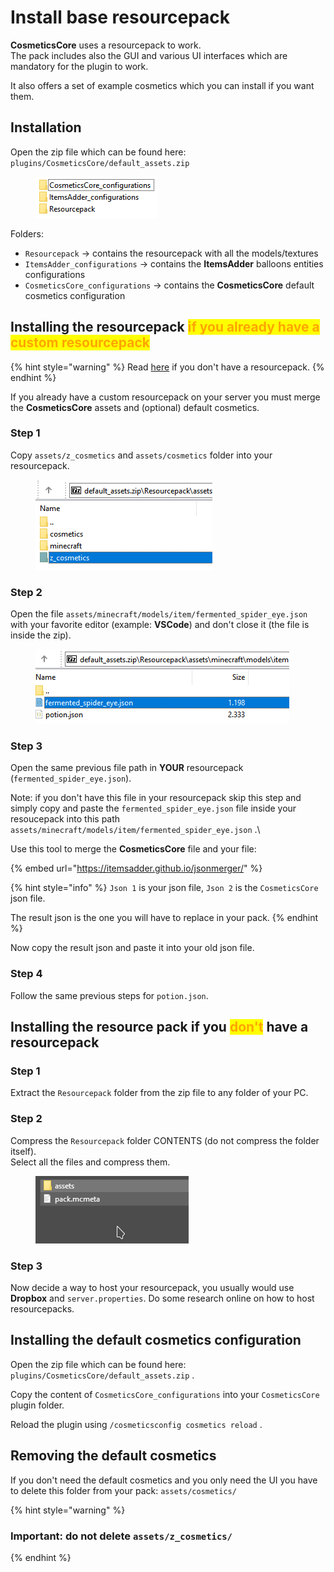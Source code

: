 # Install base resourcepack

**CosmeticsCore** uses a resourcepack to work.\
The pack includes also the GUI and various UI interfaces which are mandatory for the plugin to work.

It also offers a set of example cosmetics which you can install if you want them.

## Installation

Open the zip file which can be found here: `plugins/CosmeticsCore/default_assets.zip`

<figure><img src="../.gitbook/assets/image (9).png" alt=""><figcaption></figcaption></figure>

Folders:

* `Resourcepack` -> contains the resourcepack with all the models/textures
* `ItemsAdder_configurations` -> contains the **ItemsAdder** balloons entities configurations
* `CosmeticsCore_configurations` -> contains the **CosmeticsCore** default cosmetics configuration



## Installing the resourcepack <mark style="color:orange;">if you already have a custom resourcepack</mark>

{% hint style="warning" %}
Read [here](install-base-resourcepack.md#installing-the-resource-pack-if-you-dont-have-a-resourcepack) if you don't have a resourcepack.
{% endhint %}

If you already have a custom resourcepack on your server you must merge the **CosmeticsCore** assets and (optional) default cosmetics.

### Step 1

Copy `assets/z_cosmetics` and `assets/cosmetics` folder into your resourcepack.&#x20;

<figure><img src="../.gitbook/assets/image (14).png" alt=""><figcaption></figcaption></figure>

### Step 2

Open the file `assets/minecraft/models/item/fermented_spider_eye.json` with your favorite editor (example: **VSCode**) and don't close it (the file is inside the zip).

<figure><img src="../.gitbook/assets/image (22).png" alt=""><figcaption></figcaption></figure>

### Step 3

Open the same previous file path in **YOUR** resourcepack (`fermented_spider_eye.json`).

Note: if you don't have this file in your resourcepack skip this step and simply copy and paste the `fermented_spider_eye.json` file inside your resoucepack into this path `assets/minecraft/models/item/fermented_spider_eye.json` .\


Use this tool to merge the **CosmeticsCore** file and your file:

{% embed url="https://itemsadder.github.io/jsonmerger/" %}

{% hint style="info" %}
`Json 1` is your json file, `Json 2` is the `CosmeticsCore` json file.

The result json is the one you will have to replace in your pack.
{% endhint %}

Now copy the result json and paste it into your old json file.

### Step 4

Follow the same previous steps for `potion.json`.

## Installing the resource pack if you <mark style="color:orange;">don't</mark> have a resourcepack

### Step 1

Extract the `Resourcepack` folder from the zip file to any folder of your PC.

### Step 2

Compress the `Resourcepack` folder CONTENTS (do not compress the folder itself).\
Select all the files and compress them.

<figure><img src="../.gitbook/assets/select.gif" alt=""><figcaption></figcaption></figure>

### Step 3

Now decide a way to host your resourcepack, you usually would use **Dropbox** and `server.properties`. Do some research online on how to host resourcepacks.

## Installing the default cosmetics configuration

Open the zip file which can be found here: `plugins/CosmeticsCore/default_assets.zip` .

Copy the content of `CosmeticsCore_configurations` into your `CosmeticsCore` plugin folder.

Reload the plugin using `/cosmeticsconfig cosmetics reload` .

## Removing the default cosmetics

If you don't need the default cosmetics and you only need the UI you have to delete this folder from your pack: `assets/cosmetics/`

{% hint style="warning" %}
### Important: do not delete `assets/z_cosmetics/`
{% endhint %}
